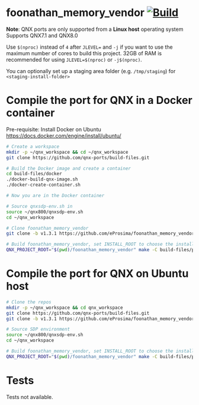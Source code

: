 # foonathan_memory_vendor [![Build](https://github.com/qnx-ports/build-files/actions/workflows/foonathan_memory_vendor.yml/badge.svg)](https://github.com/qnx-ports/build-files/actions/workflows/foonathan_memory_vendor.yml)

**Note**: QNX ports are only supported from a **Linux host** operating system
Supports QNX7.1 and QNX8.0

Use `$(nproc)` instead of `4` after `JLEVEL=` and `-j` if you want to use the maximum number of cores to build this project.
32GB of RAM is recommended for using `JLEVEL=$(nproc)` or `-j$(nproc)`.

You can optionally set up a staging area folder (e.g. `/tmp/staging`) for `<staging-install-folder>`

# Compile the port for QNX in a Docker container

Pre-requisite: Install Docker on Ubuntu https://docs.docker.com/engine/install/ubuntu/
```bash
# Create a workspace
mkdir -p ~/qnx_workspace && cd ~/qnx_workspace
git clone https://github.com/qnx-ports/build-files.git

# Build the Docker image and create a container
cd build-files/docker
./docker-build-qnx-image.sh
./docker-create-container.sh

# Now you are in the Docker container

# Source qnxsdp-env.sh in
source ~/qnx800/qnxsdp-env.sh
cd ~/qnx_workspace

# Clone foonathan_memory_vendor
git clone -b v1.3.1 https://github.com/eProsima/foonathan_memory_vendor.git

# Build foonathan_memory_vendor, set INSTALL_ROOT to choose the installation destination
QNX_PROJECT_ROOT="$(pwd)/foonathan_memory_vendor" make -C build-files/ports/foonathan_memory_vendor/ INSTALL_ROOT=<staging-install-folder> install -j4
```

# Compile the port for QNX on Ubuntu host

```bash
# Clone the repos
mkdir -p ~/qnx_workspace && cd qnx_workspace
git clone https://github.com/qnx-ports/build-files.git
git clone -b v1.3.1 https://github.com/eProsima/foonathan_memory_vendor.git

# Source SDP environment
source ~/qnx800/qnxsdp-env.sh
cd ~/qnx_workspace

# Build foonathan_memory_vendor, set INSTALL_ROOT to choose the installation destination
QNX_PROJECT_ROOT="$(pwd)/foonathan_memory_vendor" make -C build-files/ports/foonathan_memory_vendor/ INSTALL_ROOT=<staging-install-folder> install -j4
```

# Tests
Tests not available.